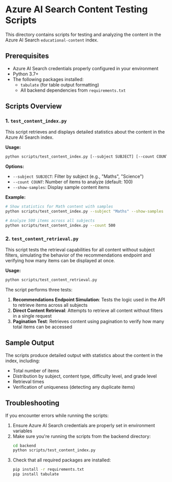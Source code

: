 # Azure AI Search Content Testing Scripts

This directory contains scripts for testing and analyzing the content in the Azure AI Search `educational-content` index.

## Prerequisites

- Azure AI Search credentials properly configured in your environment
- Python 3.7+
- The following packages installed:
  - `tabulate` (for table output formatting)
  - All backend dependencies from `requirements.txt`

## Scripts Overview

### 1. `test_content_index.py`

This script retrieves and displays detailed statistics about the content in the Azure AI Search index.

**Usage:**
```bash
python scripts/test_content_index.py [--subject SUBJECT] [--count COUNT] [--show-samples]
```

**Options:**
- `--subject SUBJECT`: Filter by subject (e.g., "Maths", "Science")
- `--count COUNT`: Number of items to analyze (default: 100)
- `--show-samples`: Display sample content items

**Example:**
```bash
# Show statistics for Math content with samples
python scripts/test_content_index.py --subject "Maths" --show-samples

# Analyze 500 items across all subjects
python scripts/test_content_index.py --count 500
```

### 2. `test_content_retrieval.py`

This script tests the retrieval capabilities for all content without subject filters, simulating the behavior of the recommendations endpoint and verifying how many items can be displayed at once.

**Usage:**
```bash
python scripts/test_content_retrieval.py
```

The script performs three tests:
1. **Recommendations Endpoint Simulation**: Tests the logic used in the API to retrieve items across all subjects
2. **Direct Content Retrieval**: Attempts to retrieve all content without filters in a single request
3. **Pagination Test**: Retrieves content using pagination to verify how many total items can be accessed

## Sample Output

The scripts produce detailed output with statistics about the content in the index, including:

- Total number of items
- Distribution by subject, content type, difficulty level, and grade level
- Retrieval times
- Verification of uniqueness (detecting any duplicate items)

## Troubleshooting

If you encounter errors while running the scripts:

1. Ensure Azure AI Search credentials are properly set in environment variables
2. Make sure you're running the scripts from the backend directory:
   ```bash
   cd backend
   python scripts/test_content_index.py
   ```
3. Check that all required packages are installed:
   ```bash
   pip install -r requirements.txt
   pip install tabulate
   ```